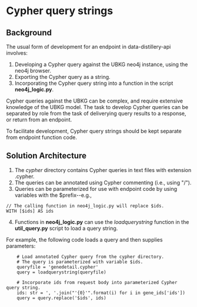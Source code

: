 # Cypher query strings

## Background
The usual form of development for an endpoint in data-distillery-api involves:
1. Developing a Cypher query against the UBKG neo4j instance, using the neo4j browser.
2. Exporting the Cypher query as a string.
3. Incorporating the Cypher query string into a function in the script **neo4j_logic.py**.

Cypher queries against the UBKG can be complex, and require extensive knowledge of the UBKG model. 
The task to develop Cypher queries can be separated by role from the task of deliverying query results to a response, or return from an endpoint.

To facilitate development, Cypher query strings should be kept separate from endpoint function code.

## Solution Architecture

1. The _cypher_ directory contains Cypher queries in text files with extension .cypher.
2. The queries can be annotated using Cypher commenting (i.e., using "/").
3. Queries can be parameterized for use with endpoint code by using variables with the $prefix--e.g.,
```
// The calling function in neo4j_logic.py will replace $ids.
WITH [$ids] AS ids
```
4. Functions in **neo4j_logic.py** can use the *loadquerystring* function in the **util_query.py** script to load a query string.

For example, the following code loads a query and then supplies parameters:
```
    # Load annotated Cypher query from the cypher directory.
    # The query is parameterized with variable $ids.
    queryfile = 'genedetail.cypher'
    query = loadquerystring(queryfile)

    # Incorporate ids from request body into parameterized Cypher query string.
    ids: str = ', '.join("'{0}'".format(i) for i in gene_ids['ids'])
    query = query.replace('$ids', ids)

```